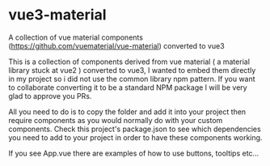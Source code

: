# vue3-material
A collection of vue material components (https://github.com/vuematerial/vue-material) converted to vue3

This is a collection of components derived from vue material ( a material library stuck at vue2 ) converted to vue3, I wanted to embed them directly in my project so i did not use the common library npm pattern. If you want to collaborate converting it to be a standard NPM package I will be very glad to approve you PRs.

All you need to do is to copy the folder and add it into your project then require components as you would normally do with your custom components. Check this project's package.json to see which dependencies you need to add to your project in order to have these components working.

If you see App.vue there are examples of how to use buttons, tooltips etc...

